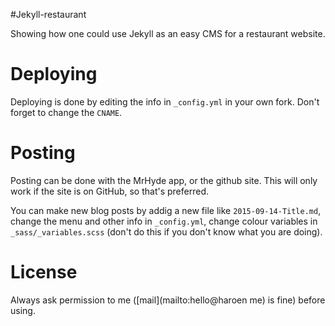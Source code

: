 #Jekyll-restaurant

Showing how one could use Jekyll as an easy CMS for a restaurant website.

# Deploying

Deploying is done by editing the info in `_config.yml` in your own fork. Don't forget to change the `CNAME`.

# Posting

Posting can be done with the MrHyde app, or the github site. This will only work if the site is on GitHub, so that's preferred.

You can make new blog posts by addig a new file like `2015-09-14-Title.md`, change the menu and other info in `_config.yml`, change colour variables in `_sass/_variables.scss` (don't do this if you don't know what you are doing).

# License

Always ask permission to me ([mail](mailto:hello@haroen me) is fine) before using.
